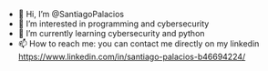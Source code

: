 - 👋 Hi, I’m @SantiagoPalacios
- 👀 I’m interested in programming and cybersecurity
- 🌱 I’m currently learning cybersecurity and python
- 📫 How to reach me: you can contact me directly on my linkedin https://www.linkedin.com/in/santiago-palacios-b46694224/

<!---
SantiagoPalacios0/SantiagoPalacios0 is a ✨ special ✨ repository because its `README.md` (this file) appears on your GitHub profile.
You can click the Preview link to take a look at your changes.
--->
